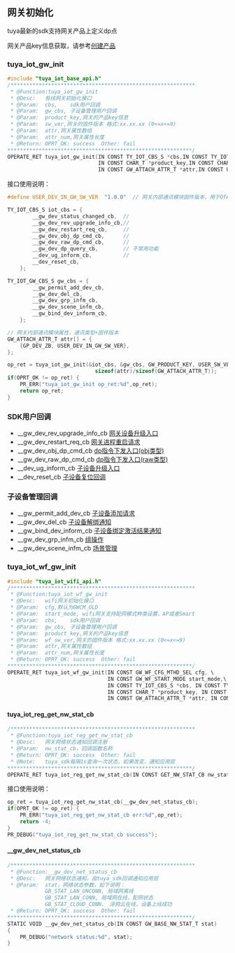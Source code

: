 
## 网关初始化
tuya最新的sdk支持网关产品上定义dp点

网关产品key信息获取，请参考[创建产品](02-New_product.md)

### tuya_iot_gw_init
```c
#include "tuya_iot_base_api.h"
/***********************************************************
 * @Function:tuya_iot_gw_init
 * @Desc:   有线网关初始化接口
 * @Param:  cbs,    sdk用户回调
 * @Param:  gw_cbs, 子设备管理用户回调
 * @Param:  product_key,网关的产品key信息
 * @Param:  sw_ver,网关的固件版本 格式:xx.xx.xx (0<=x<=9)
 * @Param:  attr,网关属性数组
 * @Param:  attr_num,网关属性长度
 * @Return: OPRT_OK: success  Other: fail
***********************************************************/
OPERATE_RET tuya_iot_gw_init(IN CONST TY_IOT_CBS_S *cbs,IN CONST TY_IOT_GW_CBS_S *gw_cbs,\
                             IN CONST CHAR_T *product_key,IN CONST CHAR_T *sw_ver,\
                             IN CONST GW_ATTACH_ATTR_T *attr,IN CONST UINT_T attr_num);
```
接口使用说明：
```c
#define USER_DEV_IN_GW_SW_VER  "1.0.0"  // 网关内部通讯模块固件版本，用于OTA管理

TY_IOT_CBS_S iot_cbs = {
        __gw_dev_status_changed_cb,  // 
        __gw_dev_rev_upgrade_info_cb,// 
        __gw_dev_restart_req_cb,     // 
        __gw_dev_obj_dp_cmd_cb,      // 
        __gw_dev_raw_dp_cmd_cb,      // 
        __gw_dev_dp_query_cb,        // 不常用功能
        __dev_ug_inform_cb,          // 
        __dev_reset_cb,
    };

TY_IOT_GW_CBS_S gw_cbs = {
        __gw_permit_add_dev_cb,
        __gw_dev_del_cb,
        __gw_dev_grp_infm_cb,
        __gw_dev_scene_infm_cb,
        __gw_bind_dev_inform_cb,
    };

// 网关内部通讯模块属性，通讯类型+固件版本
GW_ATTACH_ATTR_T attr[] = {
    {GP_DEV_ZB, USER_DEV_IN_GW_SW_VER},
};

op_ret = tuya_iot_gw_init(&iot_cbs, &gw_cbs, GW_PRODUCT_KEY, USER_SW_VER, attr, \
                            sizeof(attr)/sizeof(GW_ATTACH_ATTR_T));
if(OPRT_OK != op_ret) {
    PR_ERR("tuya_iot_gw_init op_ret:%d",op_ret);
    return op_ret;
}
```

### SDK用户回调
- __gw_dev_rev_upgrade_info_cb [网关设备升级入口](gw-10-gw_ota.md#gwdevrevupgradeinfocb)
- __gw_dev_restart_req_cb [网关进程重启请求](gw-07-gw_active.md#gwdevrestartreqcb)
- __gw_dev_obj_dp_cmd_cb [dp指令下发入口(obj类型)](gw-17-rev.md#gwdevobjdpcmdcb)
- __gw_dev_raw_dp_cmd_cb [dp指令下发入口(raw类型)](gw-17-rev.md#gwdevrawdpcmdcb)
- __dev_ug_inform_cb [子设备升级入口](gw-11-sub_ota.md#devuginformcb)
- __dev_reset_cb [子设备复位回调](gw-08-sub_active.md#devresetcb)

### 子设备管理回调
- __gw_permit_add_dev_cb [子设备添加请求](gw-08-sub_active.md#gwpermitadddevcb)
- __gw_dev_del_cb [子设备解绑通知](gw-08-sub_active.md#gwdevdelcb)
- __gw_bind_dev_inform_cb [子设备绑定激活结果通知](gw-08-sub_active.md#gwbinddevinformcb)
- __gw_dev_grp_infm_cb [组操作](gw-13-grp_infm.md#gwdevgrpinfmcb)
- __gw_dev_scene_infm_cb [场景管理](gw-14-scene_infm.md#gwdevsceneinfmcb)

### tuya_iot_wf_gw_init
```c
#include "tuya_iot_wifi_api.h"
/***********************************************************
 * @Function:tuya_iot_wf_gw_init
 * @Desc:   wifi网关初始化接口
 * @Param:  cfg,默认为GWCM_OLD
 * @Param:  start_mode, wifi网关支持配网模式种类设置，AP或者Smart
 * @Param:  cbs,    sdk用户回调
 * @Param:  gw_cbs, 子设备管理用户回调
 * @Param:  product_key,网关的产品key信息
 * @Param:  wf_sw_ver,网关的固件版本 格式:xx.xx.xx (0<=x<=9)
 * @Param:  attr,网关属性数组
 * @Param:  attr_num,网关属性长度
 * @Return: OPRT_OK: success  Other: fail
***********************************************************/
OPERATE_RET tuya_iot_wf_gw_init(IN CONST GW_WF_CFG_MTHD_SEL cfg, \
                                IN CONST GW_WF_START_MODE start_mode,\
                                IN CONST TY_IOT_CBS_S *cbs, IN CONST TY_IOT_GW_CBS_S *gw_cbs,
                                IN CONST CHAR_T *product_key, IN CONST CHAR_T *wf_sw_ver,
                                IN CONST GW_ATTACH_ATTR_T *attr, IN CONST UINT_T attr_num);
```

#### tuya_iot_reg_get_nw_stat_cb
```c
/***********************************************************
 * @Function:tuya_iot_reg_get_nw_stat_cb
 * @Desc:   网关网络状态通知回调注册
 * @Param:  nw_stat_cb，回调函数名称
 * @Return: OPRT_OK: success  Other: fail
 * @Note:   tuya_sdk每隔1s查询一次状态，如果改变，通知应用层
***********************************************************/
OPERATE_RET tuya_iot_reg_get_nw_stat_cb(IN CONST GET_NW_STAT_CB nw_stat_cb);
```
接口使用说明：
```c
op_ret = tuya_iot_reg_get_nw_stat_cb(__gw_dev_net_status_cb);
if(OPRT_OK != op_ret) {
    PR_ERR("tuya_iot_reg_get_nw_stat_cb err:%d",op_ret);
    return -4;
}
PR_DEBUG("tuya_iot_reg_get_nw_stat_cb success");
```

#### __gw_dev_net_status_cb
```c
/***********************************************************
 * @Function:__gw_dev_net_status_cb
 * @Desc:   网关网络状态通知，由tuya_sdk回调通知应用层
 * @Param:  stat，网络状态参数，如下说明：
            GB_STAT_LAN_UNCONN, 局域网离线
            GB_STAT_LAN_CONN, 局域网在线，配网状态
            GB_STAT_CLOUD_CONN， 涂鸦云在线，设备上线成功
 * @Return: OPRT_OK: success  Other: fail
***********************************************************/
STATIC VOID __gw_dev_net_status_cb(IN CONST GW_BASE_NW_STAT_T stat)
{
    PR_DEBUG("network status:%d", stat);
}
```